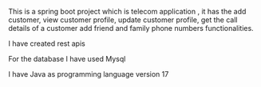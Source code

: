 This is a spring boot project which is telecom application , it has  the add customer, view customer profile, update customer profile, get the call details of a customer
add friend and family phone numbers functionalities.

I have created rest apis 

For the database I have used Mysql

I have Java as programming language version 17
